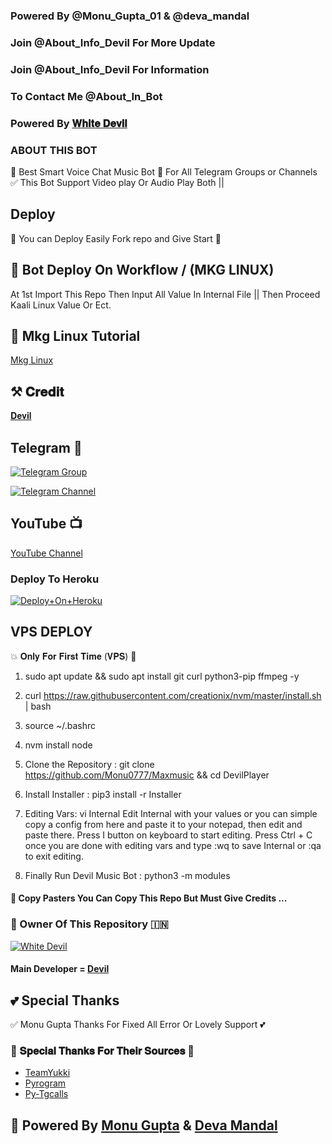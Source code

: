 ### Powered By @Monu_Gupta_01 & @deva_mandal

### Join @About_Info_Devil For More Update

### Join @About_Info_Devil For Information 

### To Contact Me @About_In_Bot


### Powered By [𝐖𝐡𝐢𝐭𝐞 𝐃𝐞𝐯𝐢𝐥](https://telegram.me/Monu_Gupta_01)


### ABOUT THIS BOT
🥀 Best Smart Voice Chat Music Bot 📢 For All Telegram Groups or Channels ✅ This Bot Support Video play Or Audio Play Both ||

## Deploy
🌷 You can Deploy Easily Fork repo and Give Start 🌷

## 🥀 Bot Deploy On Workflow / (MKG LINUX)
 At 1st Import This Repo Then Input All Value In Internal File || Then Proceed Kaali Linux Value Or Ect.

## 🥀 Mkg Linux Tutorial

[Mkg Linux](https://www.youtube.com/@iamprabhakar09)

## ⚒️ 𝐂𝐫𝐞𝐝𝐢𝐭
[𝐃𝐞𝐯𝐢𝐥](https://telegram.me/Monu_Gupta_01)

## Telegram 🏪

[![Telegram Group](https://img.shields.io/badge/Telegram-Group-brightgreen)](https://telegram.me/About_Info_Devil)

[![Telegram Channel](https://img.shields.io/badge/Telegram-Channel-brightgreen)](https://telegram.me/About_Info_Devil)

## YouTube 📺

[YouTube Channel](https://www.youtube.com/@iamprabhakar09)

### Deploy To Heroku

[![Deploy+On+Heroku](https://www.herokucdn.com/deploy/button.svg)](https://dashboard.heroku.com/new?template=https://github.com/jack77force/Maxmusic)

## VPS DEPLOY                                                                                          
💥 𝐎𝐧𝐥𝐲 𝐅𝐨𝐫 𝐅𝐢𝐫𝐬𝐭 𝐓𝐢𝐦𝐞 (𝐕𝐏𝐒) 💞

1) sudo apt update && sudo apt install git curl python3-pip ffmpeg -y

2) curl https://raw.githubusercontent.com/creationix/nvm/master/install.sh | bash

3) source ~/.bashrc

4) nvm install node

5. Clone the Repository :
git clone https://github.com/Monu0777/Maxmusic &&  cd DevilPlayer

6. Install Installer : 
pip3 install -r Installer

8. Editing Vars:
vi Internal 
Edit Internal with your values or you can simple copy a config from here and paste it to your notepad, then edit and paste there.
Press I button on keyboard to start editing.
Press Ctrl + C  once you are done with editing vars and type :wq to save Internal or :qa to exit editing.

9. Finally Run Devil Music Bot :
python3 -m modules 


#### 🥺 Copy Pasters You Can Copy This Repo But Must Give Credits ...

### 🌷 Owner Of This Repository 🇮🇳
[![White Devil](https://telegra.ph/file/0ff9d1199c3329b1f1036.jpg)](https://telegram.me/Monu_Gupta_01)


#### Main Developer = [Devil](https://t.me/Monu_Gupta_01)

## 💕 Special Thanks

✅ Monu Gupta Thanks For Fixed All Error Or Lovely Support 💕

### 🥳 𝐒𝐩𝐞𝐜𝐢𝐚𝐥 𝐓𝐡𝐚𝐧𝐤𝐬 𝐅𝐨𝐫 𝐓𝐡𝐞𝐢𝐫 𝐒𝐨𝐮𝐫𝐜𝐞𝐬 🥳

- [TeamYukki](https://github.com/teamyukki)
- [Pyrogram](https://github.com/pyrogram/pyrogram)
- [Py-Tgcalls](https://github.com/pytgcalls/pytgcalls)

## 🥀 Powered By [Monu Gupta](https://telegram.me/Monu_Gupta_01) & [Deva Mandal](https://t.me/deva_mandal)
